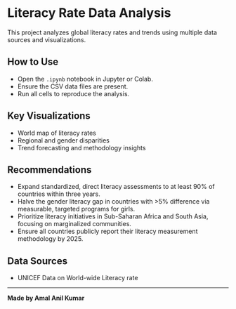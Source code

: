 # Literacy Rate Data Analysis

This project analyzes global literacy rates and trends using multiple data sources and visualizations.

## How to Use
- Open the `.ipynb` notebook in Jupyter or Colab.
- Ensure the CSV data files are present.
- Run all cells to reproduce the analysis.

## Key Visualizations
- World map of literacy rates
- Regional and gender disparities
- Trend forecasting and methodology insights

## Recommendations
- Expand standardized, direct literacy assessments to at least 90% of countries within three years.
- Halve the gender literacy gap in countries with >5% difference via measurable, targeted programs for girls.
- Prioritize literacy initiatives in Sub-Saharan Africa and South Asia, focusing on marginalized communities.
- Ensure all countries publicly report their literacy measurement methodology by 2025.

## Data Sources
- UNICEF Data on World-wide Literacy rate

---

**Made by Amal Anil Kumar**
